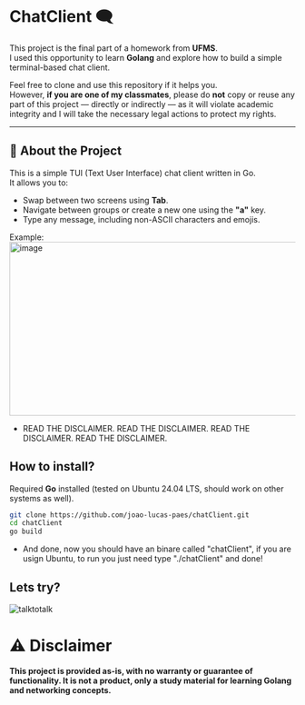 # ChatClient 🗨️

This project is the final part of a homework from **UFMS**.  
I used this opportunity to learn **Golang** and explore how to build a simple terminal-based chat client.

Feel free to clone and use this repository if it helps you.  
However, **if you are one of my classmates**, please do **not** copy or reuse any part of this project — directly or indirectly — as it will violate academic integrity and I will take the necessary legal actions to protect my rights.

---

## 🧩 About the Project

This is a simple TUI (Text User Interface) chat client written in Go.  
It allows you to:
- Swap between two screens using **Tab**.
- Navigate between groups or create a new one using the **"a"** key.
- Type any message, including non-ASCII characters and emojis.

Example:
<img width="1033" height="306" alt="image" src="https://github.com/user-attachments/assets/6db4750d-0c29-48ca-a45e-f82ea2888e6f" />
  - READ THE DISCLAIMER. READ THE DISCLAIMER. READ THE DISCLAIMER. READ THE DISCLAIMER.

## How to install?

Required **Go** installed (tested on Ubuntu 24.04 LTS, should work on other systems as well).

  ```bash
  git clone https://github.com/joao-lucas-paes/chatClient.git
  cd chatClient
  go build
  ```
  - And done, now you should have an binare called "chatClient", if you are usign Ubuntu, to run you just need type "./chatClient" and done!
## Lets try?
![talktotalk](https://github.com/user-attachments/assets/4347cc58-689f-4776-9f5b-7ea4d8b5cf77)

# ⚠️ Disclaimer

**This project is provided as-is, with no warranty or guarantee of functionality.
It is not a product, only a study material for learning Golang and networking concepts.**
